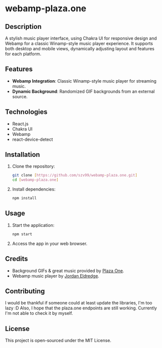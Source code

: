# webamp-plaza.one

## Description
A stylish music player interface, using Chakra UI for responsive design and Webamp for a classic Winamp-style music player experience. It supports both desktop and mobile views, dynamically adjusting layout and features for each platform.

## Features
- **Webamp Integration**: Classic Winamp-style music player for streaming music.
- **Dynamic Background**: Randomized GIF backgrounds from an external source.

## Technologies
- React.js
- Chakra UI
- Webamp
- react-device-detect

## Installation
1. Clone the repository:
   ```bash
   git clone [https://github.com/szv99/webamp-plaza.one.git]
   cd [webamp-plaza.one]
   ```
2. Install dependencies:
   ```bash
   npm install
   ```

## Usage
1. Start the application:
   ```bash
   npm start
   ```
2. Access the app in your web browser.

## Credits
- Background GIFs & great music provided by [Plaza One](https://plaza.one/).
- Webamp music player by [Jordan Eldredge](https://github.com/captbaritone/webamp).

## Contributing
I would be thankful if someone could at least update the libraries, I'm too lazy :D
Also, I hope that the plaza.one endpoints are still working. Currently I'm not able to check it by myself.

## License
This project is open-sourced under the MIT License.
